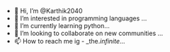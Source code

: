 - 👋 Hi, I’m @Karthik2040
- 👀 I’m interested in programming languages ...
- 🌱 I’m currently learning python...
- 💞️ I’m looking to collaborate on new communities ...
- 📫 How to reach me ig - _the._infinite_...

<!---
Karthik2040/Karthik2040 is a ✨ special ✨ repository because its `README.md` (this file) appears on your GitHub profile.
You can click the Preview link to take a look at your changes.
--->
